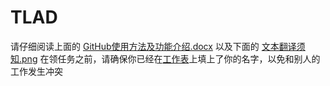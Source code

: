 # TLAD
请仔细阅读上面的 [GitHub使用方法及功能介绍.docx](./Github使用方法及功能介绍.docx) 以及下面的 [文本翻译须知.png](./文本翻译须知.png)
在领任务之前，请确保你已经在[工作表](https://docs.qq.com/sheet/DWmlST1dCcXp1TVJx?preview_token=&tdsourcetag=s_qq_aiomsg&tab=k10day&c=A1A0B0)上填上了你的名字，以免和别人的工作发生冲突
